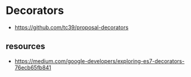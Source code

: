 # Decorators

- <https://github.com/tc39/proposal-decorators>


## resources

- <https://medium.com/google-developers/exploring-es7-decorators-76ecb65fb841>
